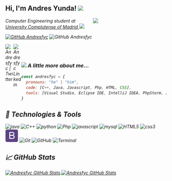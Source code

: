 
<h2> Hi, I'm Andres Yunda! <img src="https://media.giphy.com/media/MBTl5FKAmwwoBwTQjk/giphy.gif" width="100"></h2>
<img align='right' src="https://user-images.githubusercontent.com/62907237/115966331-631eb400-a52d-11eb-981e-f0a91599a0a0.gif" width="230">
<p><em>Computer Engineering student at <a href="https://www.ucm.es">University Complutense of Madrid  </a><img src="https://media.giphy.com/media/WFZvB7VIXBgiz3oDXE/giphy.gif" width="30">


[![GitHub Andresfyc](https://img.shields.io/github/followers/Andresfyc?label=follow&style=social)](https://github.com/Andresfyc)
![GitHub Andresfyc](https://visitor-badge.glitch.me/badge?page_id=Andresfyc.Andresfyc)

<a href="https://twitter.com/andresfyc">
  <img align="left" alt="Andresfyc | Twitter" width="25px" src="https://raw.githubusercontent.com/peterthehan/peterthehan/master/assets/twitter.svg" />
</a>
<a href="https://www.linkedin.com/in/andresfyc/">
  <img align="left" alt="Andresfyc Linkedin" width="25px" src="https://raw.githubusercontent.com/peterthehan/peterthehan/master/assets/linkedin.svg" />
</a> <br><br>





### <img src="https://media.giphy.com/media/Y0y2legbWJQLiqWlrb/giphy.gif" width="80"> A little more about me...  
```javascript
const andresfyc = {
  pronouns: "he" | "him",
  code: [C++, Java, Javascript, Php, HTML, CSS],
  tools: [Visual Studio, Eclipse IDE, IntelliJ IDEA, PhpStorm, Jira, GitHub],
}
```
## 🔧 Technologies & Tools

<img src="https://user-images.githubusercontent.com/62907237/118058014-72a35700-b38d-11eb-9f2f-3e1a6b6a7830.png" alt="java" width="40px"  height="40" />
<img src="https://user-images.githubusercontent.com/62907237/118058201-f5c4ad00-b38d-11eb-8886-990d6231ab62.png" alt="C++"  width="40" height="40"/>
<img src="https://user-images.githubusercontent.com/62907237/118057545-7b475d80-b38c-11eb-843f-8455fd71a19c.png" alt="python"  width="40" height="40"/>
<img src="https://user-images.githubusercontent.com/62907237/118057950-4f78a780-b38d-11eb-9bb5-9fbf027ee96f.png" alt="Php" width="40" height="40"/>
<img src="https://user-images.githubusercontent.com/62907237/118057902-37a12380-b38d-11eb-9dcd-e0b33bd32195.png" alt="javascript" width="40" height="40"/>
<img src="https://user-images.githubusercontent.com/62907237/118058108-b0a07b00-b38d-11eb-8f08-ed7216721389.png" alt="mysql" width="40" height="40" />
<img src="https://user-images.githubusercontent.com/62907237/118057852-10e2ed00-b38d-11eb-9fd6-726d42ffebd9.png" alt="HTML5" width="40" height="40"/>
<img src="https://user-images.githubusercontent.com/62907237/118058134-c615a500-b38d-11eb-8a15-66b69efa7862.png" alt="css3" width="40" height="40"/>
<img src="https://raw.githubusercontent.com/devicons/devicon/master/icons/bootstrap/bootstrap-plain.svg" alt="bootstrap" width="40" height="40"/>
<img src="https://user-images.githubusercontent.com/62907237/118058541-b77bbd80-b38e-11eb-94ee-d9afdc57ba80.png" alt="Git" width="40" height="40"/>
<img src="https://user-images.githubusercontent.com/62907237/118057275-ea708200-b38b-11eb-9869-4a44f0051645.png" alt="GitHub" width="40" height="40"/>
<img src="https://user-images.githubusercontent.com/62907237/118057454-55ba5400-b38c-11eb-8b16-69cff10cfa34.png" alt="Terminal" width="40" height="40" />





##  &#x1f4c8; GitHub Stats

<a href="https://github.com/Andresfyc/Andresfyc">
  <img align="center" src="https://github-readme-stats.vercel.app/api/top-langs/?username=Andresfyc&layout=compact&show_icons=true&theme=tokyonight" alt="Andresfyc GitHub Stats" />
</a>

<a href="https://github.com/Andresfyc/Andresfyc">
  <img align="center" src="https://github-readme-stats.vercel.app/api?username=Andresfyc&show_icons=true&theme=tokyonight" alt="Andresfyc GitHub Stats" />
</a>


